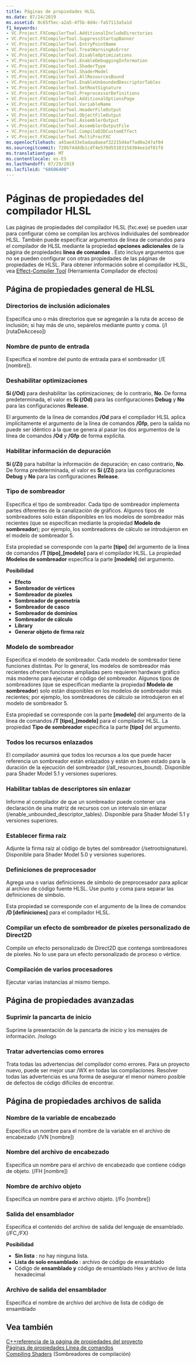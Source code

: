 ```yaml
---
title: Páginas de propiedades HLSL
ms.date: 07/24/2019
ms.assetid: 0c65f5ec-a2a5-4f5b-8d4c-fa57113a5a1d
f1_keywords:
- VC.Project.FXCompilerTool.AdditionalIncludeDirectories
- VC.Project.FXCompilerTool.SuppressStartupBanner
- VC.Project.FXCompilerTool.EntryPointName
- VC.Project.FXCompilerTool.TreatWarningAsError
- VC.Project.FXCompilerTool.DisableOptimizations
- VC.Project.FXCompilerTool.EnableDebuggingInformation
- VC.Project.FXCompilerTool.ShaderType
- VC.Project.FXCompilerTool.ShaderModel
- VC.Project.FXCompilerTool.AllResourcesBound
- VC.Project.FXCompilerTool.EnableUnboundedDescriptorTables
- VC.Project.FXCompilerTool.SetRootSignature
- VC.Project.FXCompilerTool.PreprocessorDefinitions
- VC.Project.FXCompilerTool.AdditionalOptionsPage
- VC.Project.FXCompilerTool.VariableName
- VC.Project.FXCompilerTool.HeaderFileOutput
- VC.Project.FXCompilerTool.ObjectFileOutput
- VC.Project.FXCompilerTool.AssemblerOutput
- VC.Project.FXCompilerTool.AssemblerOutputFile
- VC.Project.FXCompilerTool.CompileD2DCustomEffect
- VC.Project.FXCompilerTool.MultiProcFXC
ms.openlocfilehash: a45ae433e5adaa8aeaf32215d4af7ad0a247af04
ms.sourcegitcommit: 720b74dddb1cdf4e570d55103158304ee1df81f8
ms.translationtype: MT
ms.contentlocale: es-ES
ms.lasthandoff: 07/29/2019
ms.locfileid: "68606400"
---
```

# <a name="hlsl-compiler-property-pages"></a>Páginas de propiedades del compilador HLSL

Las páginas de propiedades del compilador HLSL (fxc.exe) se pueden usar para configurar cómo se compilan los archivos individuales del sombreador HLSL. También puede especificar argumentos de línea de comandos para el compilador de HLSL mediante la propiedad **opciones adicionales** de la página de propiedades **línea de comandos** . Esto incluye argumentos que no se pueden configurar con otras propiedades de las páginas de propiedades de HLSL. Para obtener información sobre el compilador HLSL, vea [Effect-Compiler Tool](https://go.microsoft.com/fwlink/p/?LinkID=258285&clcid=0x409) (Herramienta Compilador de efectos)

## <a name="hlsl-general-property-page"></a>Página de propiedades general de HLSL

### <a name="additional-include-directories"></a>Directorios de inclusión adicionales

Especifica uno o más directorios que se agregarán a la ruta de acceso de inclusión; si hay más de uno, sepárelos mediante punto y coma. (/I [rutaDeAcceso])

### <a name="entrypoint-name"></a>Nombre de punto de entrada

Especifica el nombre del punto de entrada para el sombreador (/E [nombre]).

### <a name="disable-optimizations"></a>Deshabilitar optimizaciones

**Sí (/Od)** para deshabilitar las optimizaciones; de lo contrario, **No**. De forma predeterminada, el valor es **Sí (/Od)** para las configuraciones **Debug** y **No** para las configuraciones **Release**.

El argumento de la línea de comandos **/Od** para el compilador HLSL aplica implícitamente el argumento de la línea de comandos **/Gfp**, pero la salida no puede ser idéntico a la que se genera al pasar los dos argumentos de la línea de comandos **/Od** y **/Gfp** de forma explícita.

### <a name="enable-debugging-information"></a>Habilitar información de depuración

**Sí (/Zi)** para habilitar la información de depuración; en caso contrario, **No**. De forma predeterminada, el valor es **Sí (/Zi)** para las configuraciones **Debug** y **No** para las configuraciones **Release**.

### <a name="shader-type"></a>Tipo de sombreador

Especifica el tipo de sombreador. Cada tipo de sombreador implementa partes diferentes de la canalización de gráficos. Algunos tipos de sombreadores solo están disponibles en los modelos de sombreador más recientes (que se especifican mediante la propiedad **Modelo de sombreador**); por ejemplo, los sombreadores de cálculo se introdujeron en el modelo de sombreador 5.

Esta propiedad se corresponde con la parte **\[tipo]** del argumento de la línea de comandos **/T \[tipo]_\[modelo]** para el compilador HLSL. La propiedad **Modelos de sombreador** especifica la parte **[modelo]** del argumento.

**Posibilidad**

- **Efecto**
- **Sombreador de vértices**
- **Sombreador de píxeles**
- **Sombreador de geometría**
- **Sombreador de casco**
- **Sombreador de dominios**
- **Sombreador de cálculo**
- **Library**
- **Generar objeto de firma raíz**

### <a name="shader-model"></a>Modelo de sombreador

Especifica el modelo de sombreador. Cada modelo de sombreador tiene funciones distintas. Por lo general, los modelos de sombreador más recientes ofrecen funciones ampliadas pero requieren hardware gráfico más moderno para ejecutar el código del sombreador. Algunos tipos de sombreadores (que se especifican mediante la propiedad **Modelo de sombreador**) solo están disponibles en los modelos de sombreador más recientes; por ejemplo, los sombreadores de cálculo se introdujeron en el modelo de sombreador 5.

Esta propiedad se corresponde con la parte **\[modelo]** del argumento de la línea de comandos **/T \[tipo]_\[modelo]** para el compilador HLSL. La propiedad **Tipo de sombreador** especifica la parte **[tipo]** del argumento.

### <a name="all-resources-bound"></a>Todos los recursos enlazados

El compilador asumirá que todos los recursos a los que puede hacer referencia un sombreador están enlazados y están en buen estado para la duración de la ejecución del sombreador (/all_resources_bound). Disponible para Shader Model 5.1 y versiones superiores.

### <a name="enable-unbounded-descriptor-tables"></a>Habilitar tablas de descriptores sin enlazar

Informe al compilador de que un sombreador puede contener una declaración de una matriz de recursos con un intervalo sin enlazar (/enable_unbounded_descriptor_tables). Disponible para Shader Model 5.1 y versiones superiores.

### <a name="set-root-signature"></a>Establecer firma raíz

Adjunte la firma raíz al código de bytes del sombreador (/setrootsignature). Disponible para Shader Model 5.0 y versiones superiores.

### <a name="preprocessor-definitions"></a>Definiciones de preprocesador

Agrega una o varias definiciones de símbolo de preprocesador para aplicar al archivo de código fuente HLSL. Use punto y coma para separar las definiciones de símbolo.

Esta propiedad se corresponde con el argumento de la línea de comandos **/D \[definiciones]** para el compilador HLSL.

### <a name="compile-a-direct2d-custom-pixel-shader-effect"></a>Compilar un efecto de sombreador de píxeles personalizado de Direct2D

Compile un efecto personalizado de Direct2D que contenga sombreadores de píxeles. No lo use para un efecto personalizado de proceso o vértice.

### <a name="multi-processor-compilation"></a>Compilación de varios procesadores

Ejecutar varias instancias al mismo tiempo.

## <a name="advanced-property-page"></a>Página de propiedades avanzadas

### <a name="suppress-startup-banner"></a>Suprimir la pancarta de inicio

Suprime la presentación de la pancarta de inicio y los mensajes de información. /nologo

### <a name="treat-warnings-as-errors"></a>Tratar advertencias como errores

Trata todas las advertencias del compilador como errores. Para un proyecto nuevo, puede ser mejor usar /WX en todas las compilaciones. Resolver todas las advertencias es una forma de asegurar el menor número posible de defectos de código difíciles de encontrar.

## <a name="output-files-property-page"></a>Página de propiedades archivos de salida

### <a name="header-variable-name"></a>Nombre de la variable de encabezado

Especifica un nombre para el nombre de la variable en el archivo de encabezado (/VN [nombre])

### <a name="header-file-name"></a>Nombre del archivo de encabezado

Especifica un nombre para el archivo de encabezado que contiene código de objeto. (/FH [nombre])

### <a name="object-file-name"></a>Nombre de archivo objeto

Especifica un nombre para el archivo objeto. (/Fo [nombre])

### <a name="assembler-output"></a>Salida del ensamblador

Especifica el contenido del archivo de salida del lenguaje de ensamblado. (/FC,/FX)

**Posibilidad**

- **Sin lista** : no hay ninguna lista.
- **Lista de solo ensamblado** : archivo de código de ensamblado
- Código de **ensamblado y** código de ensamblado Hex y archivo de lista hexadecimal

### <a name="assembler-output-file"></a>Archivo de salida del ensamblador

Especifica el nombre de archivo del archivo de lista de código de ensamblado

## <a name="see-also"></a>Vea también

[C++referencia de la página de propiedades del proyecto](property-pages-visual-cpp.md)<br>
[Páginas de propiedades Línea de comandos](command-line-property-pages.md)<br>
[Compiling Shaders](https://go.microsoft.com/fwlink/p/?LinkID=258284&clcid=0x409) (Sombreadores de compilación)

